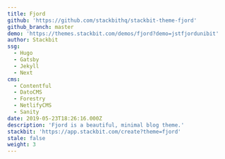 ```yaml
---
title: Fjord
github: 'https://github.com/stackbithq/stackbit-theme-fjord'
github_branch: master
demo: 'https://themes.stackbit.com/demos/fjord?demo=jstfjordunibit'
author: Stackbit
ssg:
  - Hugo
  - Gatsby
  - Jekyll
  - Next
cms:
  - Contentful
  - DatoCMS
  - Forestry
  - NetlifyCMS
  - Sanity
date: 2019-05-23T18:26:16.000Z
description: 'Fjord is a beautiful, minimal blog theme.'
stackbit: 'https://app.stackbit.com/create?theme=fjord'
stale: false
weight: 3
---
```

